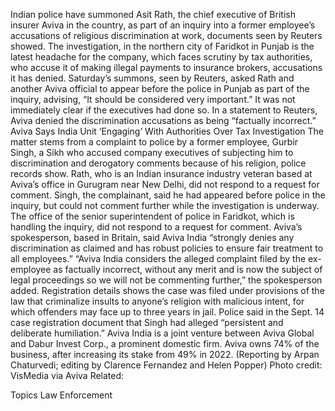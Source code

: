 Indian police have summoned Asit Rath, the chief executive of British insurer Aviva in the country, as part of an inquiry into a former employee’s accusations of religious discrimination at work, documents seen by Reuters showed.
The investigation, in the northern city of Faridkot in Punjab is the latest headache for the company, which faces scrutiny by tax authorities, who accuse it of making illegal payments to insurance brokers, accusations it has denied.
Saturday’s summons, seen by Reuters, asked Rath and another Aviva official to appear before the police in Punjab as part of the inquiry, advising, “It should be considered very important.” It was not immediately clear if the executives had done so.
In a statement to Reuters, Aviva denied the discrimination accusations as being “factually incorrect.”
Aviva Says India Unit ‘Engaging’ With Authorities Over Tax Investigation
The matter stems from a complaint to police by a former employee, Gurbir Singh, a Sikh who accused company executives of subjecting him to discrimination and derogatory comments because of his religion, police records show.
Rath, who is an Indian insurance industry veteran based at Aviva’s office in Gurugram near New Delhi, did not respond to a request for comment. Singh, the complainant, said he had appeared before police in the inquiry, but could not comment further while the investigation is underway.
The office of the senior superintendent of police in Faridkot, which is handling the inquiry, did not respond to a request for comment.
Aviva’s spokesperson, based in Britain, said Aviva India “strongly denies any discrimination as claimed and has robust policies to ensure fair treatment to all employees.”
“Aviva India considers the alleged complaint filed by the ex-employee as factually incorrect, without any merit and is now the subject of legal proceedings so we will not be commenting further,” the spokesperson added.
Registration details shows the case was filed under provisions of the law that criminalize insults to anyone’s religion with malicious intent, for which offenders may face up to three years in jail.
Police said in the Sept. 14 case registration document that Singh had alleged “persistent and deliberate humiliation.”
Aviva India is a joint venture between Aviva Global and Dabur Invest Corp., a prominent domestic firm. Aviva owns 74% of the business, after increasing its stake from 49% in 2022.
(Reporting by Arpan Chaturvedi; editing by Clarence Fernandez and Helen Popper)
Photo credit: VisMedia via Aviva
Related:

Topics
Law Enforcement
